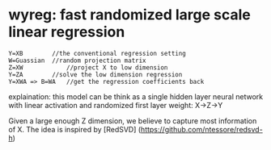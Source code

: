 # wyreg: fast randomized large scale linear regression
```
Y=XB		//the conventional regression setting
W=Guassian	//random projection matrix
Z=XW	        //project X to low dimension
Y=ZA		//solve the low dimension regression
Y=XWA => B=WA	//get the regression coefficients back
```

explaination: this model can be think as a single hidden layer neural network with linear activation and randomized first layer weight: X->Z->Y

Given a large enough Z dimension, we believe to capture most information of X. The idea is inspired by [RedSVD] (https://github.com/ntessore/redsvd-h)
